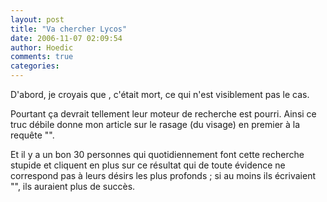 ```yaml
---
layout: post
title: "Va chercher Lycos"
date: 2006-11-07 02:09:54
author: Hoedic
comments: true
categories: 
---
```



D'abord, je croyais que , c'était mort, ce qui n'est visiblement pas le cas.

Pourtant ça devrait tellement leur moteur de recherche est pourri. Ainsi ce truc débile donne mon article sur le rasage (du visage) en premier à la requête "".

Et il y a un bon 30 personnes qui quotidiennement font cette recherche stupide et cliquent en plus sur ce résultat qui de toute évidence ne correspond pas à leurs désirs les plus profonds ; si au moins ils écrivaient "", ils auraient plus de succès.